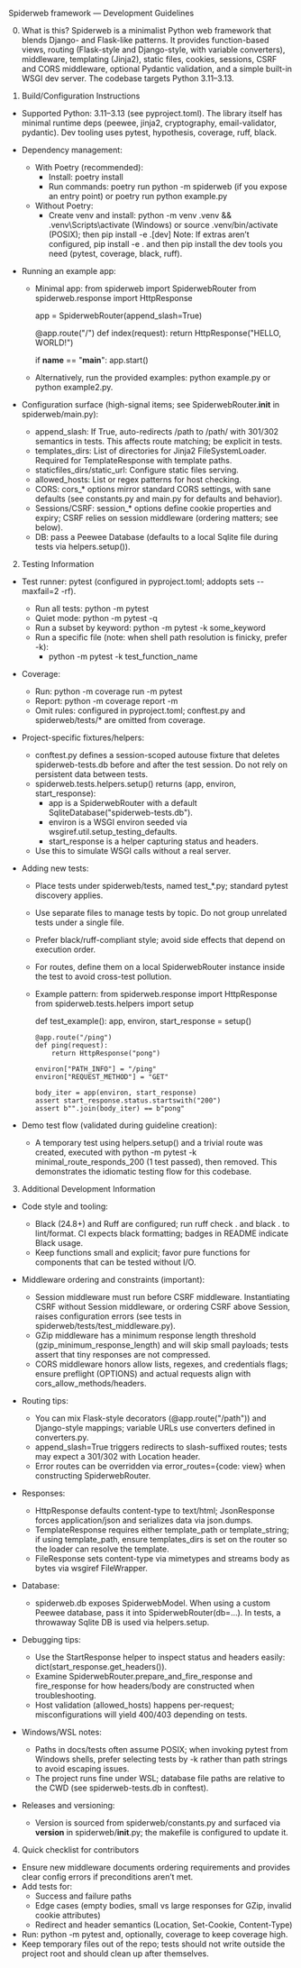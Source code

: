 Spiderweb framework — Development Guidelines

0) What is this?
Spiderweb is a minimalist Python web framework that blends Django- and Flask-like patterns. It provides function-based views, routing (Flask-style and Django-style, with variable converters), middleware, templating (Jinja2), static files, cookies, sessions, CSRF and CORS middleware, optional Pydantic validation, and a simple built-in WSGI dev server. The codebase targets Python 3.11–3.13.

1) Build/Configuration Instructions
- Supported Python: 3.11–3.13 (see pyproject.toml). The library itself has minimal runtime deps (peewee, jinja2, cryptography, email-validator, pydantic). Dev tooling uses pytest, hypothesis, coverage, ruff, black.
- Dependency management:
  - With Poetry (recommended):
    - Install: poetry install
    - Run commands: poetry run python -m spiderweb (if you expose an entry point) or poetry run python example.py
  - Without Poetry:
    - Create venv and install: python -m venv .venv && .venv\Scripts\activate (Windows) or source .venv/bin/activate (POSIX); then pip install -e .[dev]
      Note: If extras aren’t configured, pip install -e . and then pip install the dev tools you need (pytest, coverage, black, ruff).

- Running an example app:
  - Minimal app:
    from spiderweb import SpiderwebRouter
    from spiderweb.response import HttpResponse

    app = SpiderwebRouter(append_slash=True)

    @app.route("/")
    def index(request):
        return HttpResponse("HELLO, WORLD!")

    if __name__ == "__main__":
        app.start()
  - Alternatively, run the provided examples: python example.py or python example2.py.

- Configuration surface (high-signal items; see SpiderwebRouter.__init__ in spiderweb/main.py):
  - append_slash: If True, auto-redirects /path to /path/ with 301/302 semantics in tests. This affects route matching; be explicit in tests.
  - templates_dirs: List of directories for Jinja2 FileSystemLoader. Required for TemplateResponse with template paths.
  - staticfiles_dirs/static_url: Configure static files serving.
  - allowed_hosts: List or regex patterns for host checking.
  - CORS: cors_* options mirror standard CORS settings, with sane defaults (see constants.py and main.py for defaults and behavior).
  - Sessions/CSRF: session_* options define cookie properties and expiry; CSRF relies on session middleware (ordering matters; see below).
  - DB: pass a Peewee Database (defaults to a local Sqlite file during tests via helpers.setup()).

2) Testing Information
- Test runner: pytest (configured in pyproject.toml; addopts sets --maxfail=2 -rf).
  - Run all tests: python -m pytest
  - Quiet mode: python -m pytest -q
  - Run a subset by keyword: python -m pytest -k some_keyword
  - Run a specific file (note: when shell path resolution is finicky, prefer -k):
    - python -m pytest -k test_function_name

- Coverage:
  - Run: python -m coverage run -m pytest
  - Report: python -m coverage report -m
  - Omit rules: configured in pyproject.toml; conftest.py and spiderweb/tests/* are omitted from coverage.

- Project-specific fixtures/helpers:
  - conftest.py defines a session-scoped autouse fixture that deletes spiderweb-tests.db before and after the test session. Do not rely on persistent data between tests.
  - spiderweb.tests.helpers.setup() returns (app, environ, start_response):
    - app is a SpiderwebRouter with a default SqliteDatabase("spiderweb-tests.db").
    - environ is a WSGI environ seeded via wsgiref.util.setup_testing_defaults.
    - start_response is a helper capturing status and headers.
  - Use this to simulate WSGI calls without a real server.

- Adding new tests:
  - Place tests under spiderweb/tests, named test_*.py; standard pytest discovery applies.
  - Use separate files to manage tests by topic. Do not group unrelated tests under a single file.
  - Prefer black/ruff-compliant style; avoid side effects that depend on execution order.
  - For routes, define them on a local SpiderwebRouter instance inside the test to avoid cross-test pollution.
  - Example pattern:
    from spiderweb.response import HttpResponse
    from spiderweb.tests.helpers import setup

    def test_example():
        app, environ, start_response = setup()

        @app.route("/ping")
        def ping(request):
            return HttpResponse("pong")

        environ["PATH_INFO"] = "/ping"
        environ["REQUEST_METHOD"] = "GET"

        body_iter = app(environ, start_response)
        assert start_response.status.startswith("200")
        assert b"".join(body_iter) == b"pong"

- Demo test flow (validated during guideline creation):
  - A temporary test using helpers.setup() and a trivial route was created, executed with python -m pytest -k minimal_route_responds_200 (1 test passed), then removed. This demonstrates the idiomatic testing flow for this codebase.

3) Additional Development Information
- Code style and tooling:
  - Black (24.8+) and Ruff are configured; run ruff check . and black . to lint/format. CI expects black formatting; badges in README indicate Black usage.
  - Keep functions small and explicit; favor pure functions for components that can be tested without I/O.

- Middleware ordering and constraints (important):
  - Session middleware must run before CSRF middleware. Instantiating CSRF without Session middleware, or ordering CSRF above Session, raises configuration errors (see tests in spiderweb/tests/test_middleware.py).
  - GZip middleware has a minimum response length threshold (gzip_minimum_response_length) and will skip small payloads; tests assert that tiny responses are not compressed.
  - CORS middleware honors allow lists, regexes, and credentials flags; ensure preflight (OPTIONS) and actual requests align with cors_allow_methods/headers.

- Routing tips:
  - You can mix Flask-style decorators (@app.route("/path")) and Django-style mappings; variable URLs use converters defined in converters.py.
  - append_slash=True triggers redirects to slash-suffixed routes; tests may expect a 301/302 with Location header.
  - Error routes can be overridden via error_routes={code: view} when constructing SpiderwebRouter.

- Responses:
  - HttpResponse defaults content-type to text/html; JsonResponse forces application/json and serializes data via json.dumps.
  - TemplateResponse requires either template_path or template_string; if using template_path, ensure templates_dirs is set on the router so the loader can resolve the template.
  - FileResponse sets content-type via mimetypes and streams body as bytes via wsgiref FileWrapper.

- Database:
  - spiderweb.db exposes SpiderwebModel. When using a custom Peewee database, pass it into SpiderwebRouter(db=...). In tests, a throwaway Sqlite DB is used via helpers.setup.

- Debugging tips:
  - Use the StartResponse helper to inspect status and headers easily: dict(start_response.get_headers()).
  - Examine SpiderwebRouter.prepare_and_fire_response and fire_response for how headers/body are constructed when troubleshooting.
  - Host validation (allowed_hosts) happens per-request; misconfigurations will yield 400/403 depending on tests.

- Windows/WSL notes:
  - Paths in docs/tests often assume POSIX; when invoking pytest from Windows shells, prefer selecting tests by -k rather than path strings to avoid escaping issues.
  - The project runs fine under WSL; database file paths are relative to the CWD (see spiderweb-tests.db in conftest).

- Releases and versioning:
  - Version is sourced from spiderweb/constants.py and surfaced via __version__ in spiderweb/__init__.py; the makefile is configured to update it.

4) Quick checklist for contributors
- Ensure new middleware documents ordering requirements and provides clear config errors if preconditions aren’t met.
- Add tests for:
  - Success and failure paths
  - Edge cases (empty bodies, small vs large responses for GZip, invalid cookie attributes)
  - Redirect and header semantics (Location, Set-Cookie, Content-Type)
- Run: python -m pytest and, optionally, coverage to keep coverage high.
- Keep temporary files out of the repo; tests should not write outside the project root and should clean up after themselves.
